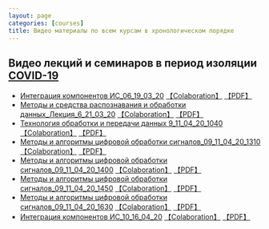 ```yaml
---
layout: page
categories: [courses]
title: Видео материалы по всем курсам в хронологическом порядке
---
```


## Видео лекций и семинаров в период изоляции [COVID-19](https://www.ncbi.nlm.nih.gov/nuccore/NC_045512.2?report=fasta)

* [Интеграция компонентов ИС_06_19_03_20](https://youtu.be/6OzwDA-712E) [【Colaboration】](https://colab.research.google.com/drive/1xmq02pYjO8bphwwgTbFHkYZ215zsx4nu) [【PDF】](https://github.com/RF-Lab/pdf_lect_covid19/blob/master/%D0%98%D0%BD%D1%82%D0%B5%D0%B3%D1%80%D0%B0%D1%86%D0%B8%D1%8F_%D0%BA%D0%BE%D0%BC%D0%BF%D0%BE%D0%BD%D0%B5%D0%BD%D1%82%D0%BE%D0%B2_%D0%98%D0%A1_%D0%9B%D0%B5%D0%BA%D1%86%D0%B8%D1%8F_06_19_03_20.pdf)
* [Методы и средства распознавания и обработки данных_Лекция_6_21_03_20](https://www.youtube.com/watch?v=lgvh4Ubylp8) [【Colaboration】]() [【PDF】]() 
* [Технология обработки и передачи данных 9_11_04_20_1040](https://youtu.be/jhGikgY2iP4) [【Colaboration】]() [【PDF】]()
* [Методы и алгоритмы цифровой обработки сигналов_09_11_04_20_1310](https://youtu.be/GuC1gxGNDuM) [【Colaboration】]() [【PDF】]()
* [Методы и алгоритмы цифровой обработки сигналов_09_11_04_20_1400](https://youtu.be/oQu0bszhZEE) [【Colaboration】]() [【PDF】]()
* [Методы и алгоритмы цифровой обработки сигналов_09_11_04_20_1450](https://youtu.be/Mu2KANPbnks) [【Colaboration】]() [【PDF】]()
* [Методы и алгоритмы цифровой обработки сигналов_09_11_04_20_1630](https://youtu.be/A7g7uJchSWg) [【Colaboration】]() [【PDF】]()
* [Интеграция компонентов ИС_10_16_04_20](https://youtu.be/mt6ipzup5Do) [【Colaboration】]() [【PDF】]()
